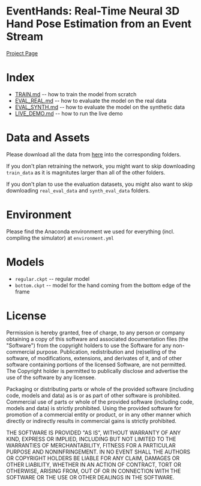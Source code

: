 # EventHands: Real-Time Neural 3D Hand Pose Estimation from an Event Stream

[Project Page](https://4dqv.mpi-inf.mpg.de/EventHands)

# Index
 - [TRAIN.md](https://github.com/r00tman/EventHands/blob/main/TRAIN.md) -- how to train the model from scratch
 - [EVAL_REAL.md](https://github.com/r00tman/EventHands/blob/main/EVAL_REAL.md) -- how to evaluate the model on the real data
 - [EVAL_SYNTH.md](https://github.com/r00tman/EventHands/blob/main/EVAL_SYNTH.md) -- how to evaluate the model on the synthetic data
 - [LIVE_DEMO.md](https://github.com/r00tman/EventHands/blob/main/LIVE_DEMO.md) -- how to run the live demo

# Data and Assets
Please download all the data from [here](https://nextcloud.mpi-klsb.mpg.de/index.php/s/DBJHfoMApyK53S2) into the corresponding folders.

If you don't plan retraining the network, you might want to skip downloading `train_data` as it is magnitutes larger than all of the other folders.

If you don't plan to use the evaluation datasets, you might also want to skip downloading `real_eval_data` and `synth_eval_data` folders.

# Environment
Please find the Anaconda environment we used for everything (incl. compiling the simulator) at `environment.yml`

# Models
 - `regular.ckpt` -- regular model
 - `bottom.ckpt` -- model for the hand coming from the bottom edge of the frame

# License
Permission is hereby granted, free of charge, to any person or company obtaining a copy of this software and associated documentation files (the "Software") from the copyright holders to use the Software for any non-commercial purpose. Publication, redistribution and (re)selling of the software, of modifications, extensions, and derivates of it, and of other software containing portions of the licensed Software, are not permitted. The Copyright holder is permitted to publically disclose and advertise the use of the software by any licensee.

Packaging or distributing parts or whole of the provided software (including code, models and data) as is or as part of other software is prohibited. Commercial use of parts or whole of the provided software (including code, models and data) is strictly prohibited. Using the provided software for promotion of a commercial entity or product, or in any other manner which directly or indirectly results in commercial gains is strictly prohibited.

THE SOFTWARE IS PROVIDED "AS IS", WITHOUT WARRANTY OF ANY KIND, EXPRESS OR IMPLIED, INCLUDING BUT NOT LIMITED TO THE WARRANTIES OF MERCHANTABILITY, FITNESS FOR A PARTICULAR PURPOSE AND NONINFRINGEMENT. IN NO EVENT SHALL THE AUTHORS OR COPYRIGHT HOLDERS BE LIABLE FOR ANY CLAIM, DAMAGES OR OTHER LIABILITY, WHETHER IN AN ACTION OF CONTRACT, TORT OR OTHERWISE, ARISING FROM, OUT OF OR IN CONNECTION WITH THE SOFTWARE OR THE USE OR OTHER DEALINGS IN THE SOFTWARE.
